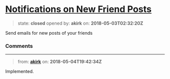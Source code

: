 # [Notifications on New Friend Posts](https://github.com/akirk/friends/issues/15)

> state: **closed** opened by: **akirk** on: **2018-05-03T02:32:20Z**

Send emails for new posts of your friends

### Comments

---
> from: [**akirk**](https://github.com/akirk/friends/issues/15#issuecomment-386712273) on: **2018-05-04T19:42:34Z**

Implemented.

